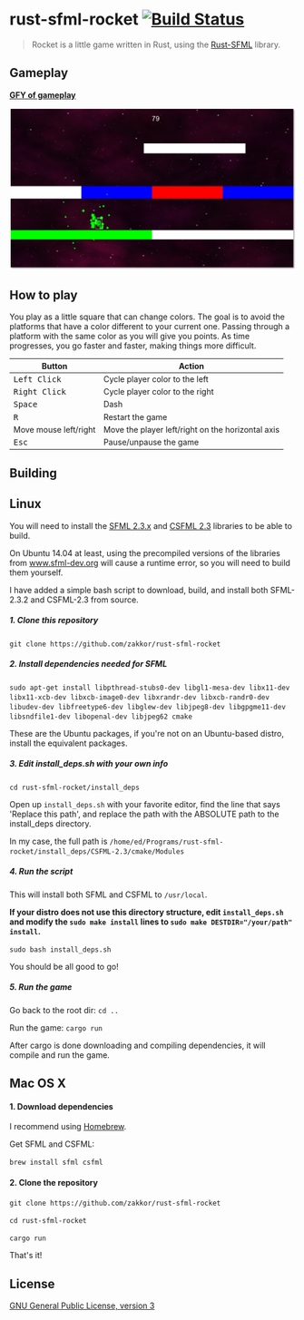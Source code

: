 # rust-sfml-rocket [![Build Status](https://travis-ci.org/zakkor/rust-sfml-rocket.svg?branch=master)](https://travis-ci.org/zakkor/rust-sfml-rocket)

> Rocket is a little game written in Rust, using the [Rust-SFML](https://github.com/jeremyletang/rust-sfml) library.

## Gameplay

[<b>GFY of gameplay</b>](https://gfycat.com/FrighteningRelievedGuillemot)

![Screenshot](screenshots/ss.png)


## How to play

You play as a little square that can change colors. The goal is to avoid the platforms that have a color different to your current one. Passing through a platform with the same color as you will give you points. As time progresses, you go faster and faster, making things more difficult.

Button                 | Action
---------------------- | ------------
<kbd>Left Click</kbd>  | Cycle player color to the left
<kbd>Right Click</kbd> | Cycle player color to the right
<kbd>Space</kbd>       | Dash
<kbd>R</kbd>           | Restart the game
Move mouse left/right  | Move the player left/right on the horizontal axis
<kbd>Esc</kbd>         | Pause/unpause the game

## Building

## Linux

You will need to install the [SFML 2.3.x](http://www.sfml-dev.org/download/sfml/2.3.2/) and [CSFML 2.3](http://www.sfml-dev.org/download/csfml/) libraries to be able to build.

On Ubuntu 14.04 at least, using the precompiled versions of the libraries from www.sfml-dev.org will cause a runtime error, so you will need to build them yourself.

I have added a simple bash script to download, build, and install both SFML-2.3.2 and CSFML-2.3 from source.
##### 1. Clone this repository
`git clone https://github.com/zakkor/rust-sfml-rocket`

##### 2. Install dependencies needed for SFML
`sudo apt-get install libpthread-stubs0-dev libgl1-mesa-dev libx11-dev libx11-xcb-dev libxcb-image0-dev libxrandr-dev libxcb-randr0-dev libudev-dev libfreetype6-dev libglew-dev libjpeg8-dev libgpgme11-dev libsndfile1-dev libopenal-dev libjpeg62 cmake`

These are the Ubuntu packages, if you're not on an Ubuntu-based distro, install the equivalent packages.

##### 3. Edit install_deps.sh with your own info
`cd rust-sfml-rocket/install_deps`

Open up `install_deps.sh` with your favorite editor, find the line that says 'Replace this path', and replace the path with the ABSOLUTE path to the install_deps directory.

In my case, the full path is `/home/ed/Programs/rust-sfml-rocket/install_deps/CSFML-2.3/cmake/Modules`

##### 4. Run the script
This will install both SFML and CSFML to `/usr/local`.

<b>If your distro does not use this directory structure, edit `install_deps.sh` and modify the `sudo make install` lines to `sudo make DESTDIR="/your/path" install`. </b>

`sudo bash install_deps.sh`

You should be all good to go!

##### 5. Run the game
Go back to the root dir: `cd ..`

Run the game: `cargo run`

After cargo is done downloading and compiling dependencies, it will compile and run the game.

## Mac OS X

#### 1. Download dependencies
I recommend using [Homebrew](http://brew.sh/).

Get SFML and CSFML:

`brew install sfml csfml`

#### 2. Clone the repository
`git clone https://github.com/zakkor/rust-sfml-rocket`

`cd rust-sfml-rocket`

`cargo run`

That's it!

## License

[GNU General Public License, version 3](https://github.com/zakkor/rust-sfml-rocket/blob/master/LICENSE.md)
